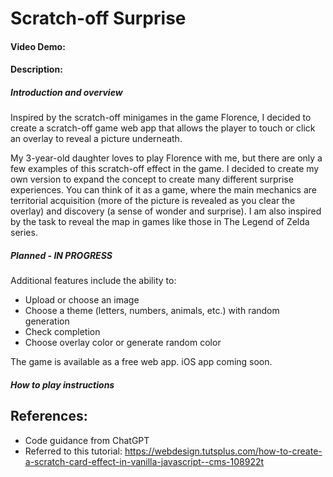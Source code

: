# Scratch-off Surprise
#### Video Demo:  <URL HERE>
#### Description:


##### Introduction and overview
Inspired by the scratch-off minigames in the game Florence, I decided to create a scratch-off game web app that allows the player to touch or click an overlay to reveal a picture underneath.

My 3-year-old daughter loves to play Florence with me, but there are only a few examples of this scratch-off effect in the game. I decided to create my own version to expand the concept to create many different surprise experiences. You can think of it as a game, where the main mechanics are territorial acquisition (more of the picture is revealed as you clear the overlay) and discovery (a sense of wonder and surprise). I am also inspired by the task to reveal the map in games like those in The Legend of Zelda series.

##### Planned - IN PROGRESS
Additional features include the ability to:
* Upload or choose an image
* Choose a theme (letters, numbers, animals, etc.) with random generation
* Check completion
* Choose overlay color or generate random color

The game is available as a free web app. iOS app coming soon.

##### How to play instructions


## References:
* Code guidance from ChatGPT
* Referred to this tutorial: https://webdesign.tutsplus.com/how-to-create-a-scratch-card-effect-in-vanilla-javascript--cms-108922t
